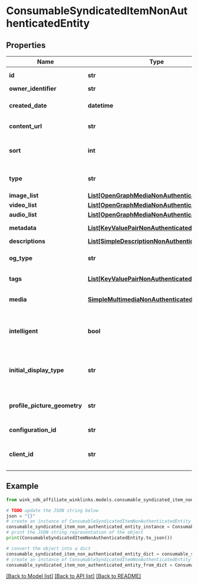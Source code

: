 # ConsumableSyndicatedItemNonAuthenticatedEntity


## Properties

Name | Type | Description | Notes
------------ | ------------- | ------------- | -------------
**id** | **str** | Document UUID | 
**owner_identifier** | **str** | Owner ID | 
**created_date** | **datetime** | Datetime this record was first created | 
**content_url** | **str** | The url of this entry | 
**sort** | **int** | How the author wants this entry to get sorted | 
**type** | **str** | The syndication entry type | 
**image_list** | [**List[OpenGraphMediaNonAuthenticatedEntity]**](OpenGraphMediaNonAuthenticatedEntity.md) | The image list | [optional] 
**video_list** | [**List[OpenGraphMediaNonAuthenticatedEntity]**](OpenGraphMediaNonAuthenticatedEntity.md) | The video list | [optional] 
**audio_list** | [**List[OpenGraphMediaNonAuthenticatedEntity]**](OpenGraphMediaNonAuthenticatedEntity.md) | The audio list | [optional] 
**metadata** | [**List[KeyValuePairNonAuthenticatedEntity]**](KeyValuePairNonAuthenticatedEntity.md) | Extended metadata | [optional] 
**descriptions** | [**List[SimpleDescriptionNonAuthenticatedEntity]**](SimpleDescriptionNonAuthenticatedEntity.md) |  | 
**og_type** | **str** | The open graph content type | 
**tags** | [**List[KeyValuePairNonAuthenticatedEntity]**](KeyValuePairNonAuthenticatedEntity.md) | Optional user categories | 
**media** | [**SimpleMultimediaNonAuthenticatedEntity**](SimpleMultimediaNonAuthenticatedEntity.md) | The main media for this entry. | [optional] 
**intelligent** | **bool** | Settings flag for whether to infuse this entry with intelligence | 
**initial_display_type** | **str** | Which way to display the list when WinkLinks first loads | [optional] [default to 'LIST']
**profile_picture_geometry** | **str** | Controls how to display profile picture | [optional] [default to 'CIRCLE']
**configuration_id** | **str** | Customization identifier | 
**client_id** | **str** | The registered user&#39;s default clientId | 

## Example

```python
from wink_sdk_affiliate_winklinks.models.consumable_syndicated_item_non_authenticated_entity import ConsumableSyndicatedItemNonAuthenticatedEntity

# TODO update the JSON string below
json = "{}"
# create an instance of ConsumableSyndicatedItemNonAuthenticatedEntity from a JSON string
consumable_syndicated_item_non_authenticated_entity_instance = ConsumableSyndicatedItemNonAuthenticatedEntity.from_json(json)
# print the JSON string representation of the object
print(ConsumableSyndicatedItemNonAuthenticatedEntity.to_json())

# convert the object into a dict
consumable_syndicated_item_non_authenticated_entity_dict = consumable_syndicated_item_non_authenticated_entity_instance.to_dict()
# create an instance of ConsumableSyndicatedItemNonAuthenticatedEntity from a dict
consumable_syndicated_item_non_authenticated_entity_from_dict = ConsumableSyndicatedItemNonAuthenticatedEntity.from_dict(consumable_syndicated_item_non_authenticated_entity_dict)
```
[[Back to Model list]](../README.md#documentation-for-models) [[Back to API list]](../README.md#documentation-for-api-endpoints) [[Back to README]](../README.md)


